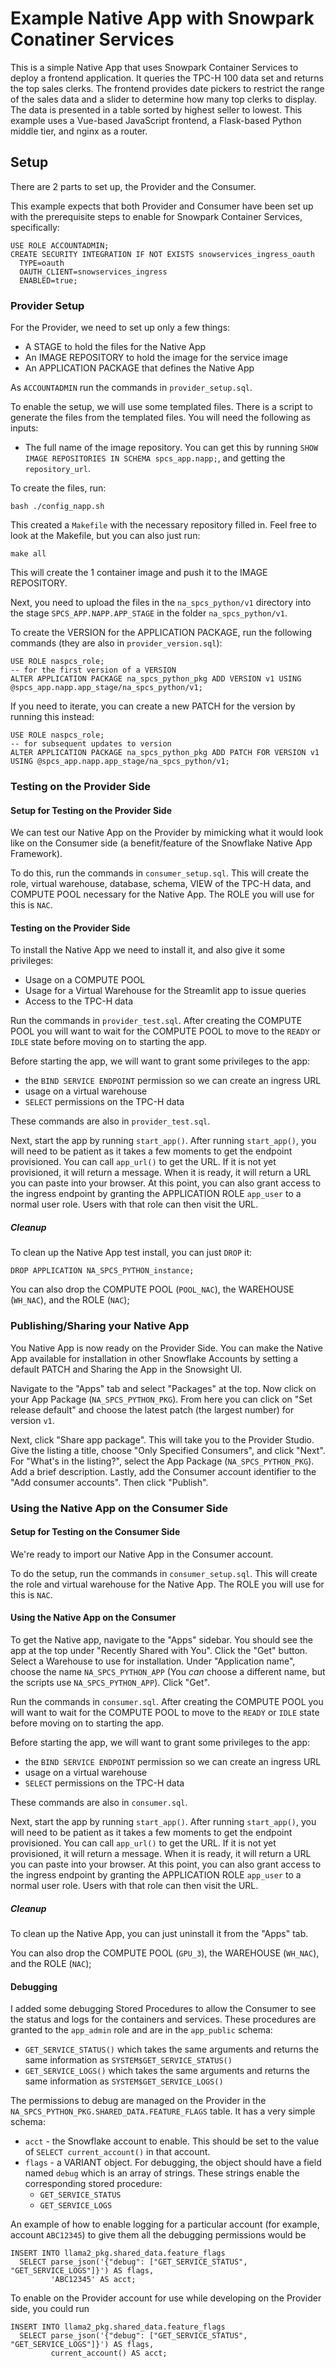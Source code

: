 # Example Native App with Snowpark Conatiner Services
This is a simple Native App that uses Snowpark Container
Services to deploy a frontend application. It queries the 
TPC-H 100 data set and returns the top sales clerks. The 
frontend provides date pickers to restrict the range of the sales
data and a slider to determine how many top clerks to display.
The data is presented in a table sorted by highest seller
to lowest. This example uses a Vue-based JavaScript frontend, 
a Flask-based Python middle tier, and nginx as a router.

## Setup
There are 2 parts to set up, the Provider and the Consumer.

This example expects that both Provider and Consumer have been
set up with the prerequisite steps to enable for Snowpark 
Container Services, specifically:
```
USE ROLE ACCOUNTADMIN;
CREATE SECURITY INTEGRATION IF NOT EXISTS snowservices_ingress_oauth
  TYPE=oauth
  OAUTH_CLIENT=snowservices_ingress
  ENABLED=true;
```

### Provider Setup
For the Provider, we need to set up only a few things:
* A STAGE to hold the files for the Native App
* An IMAGE REPOSITORY to hold the image for the service image
* An APPLICATION PACKAGE that defines the Native App

As `ACCOUNTADMIN` run the commands in `provider_setup.sql`.

To enable the setup, we will use some templated files. There 
is a script to generate the files from the templated files. 
You will need the following as inputs:
* The full name of the image repository. You can get this by running 
   `SHOW IMAGE REPOSITORIES IN SCHEMA spcs_app.napp;`, and getting the `repository_url`.

To create the files, run:

```
bash ./config_napp.sh
```

This created a `Makefile` with the necessary repository filled in. Feel free to look
at the Makefile, but you can also just run:

```
make all
```

This will create the 1 container image and push it to the IMAGE REPOSITORY.

Next, you need to upload the files in the `na_spcs_python/v1` directory into the stage 
`SPCS_APP.NAPP.APP_STAGE` in the folder `na_spcs_python/v1`.

To create the VERSION for the APPLICATION PACKAGE, run the following commands
(they are also in `provider_version.sql`):

```
USE ROLE naspcs_role;
-- for the first version of a VERSION
ALTER APPLICATION PACKAGE na_spcs_python_pkg ADD VERSION v1 USING @spcs_app.napp.app_stage/na_spcs_python/v1;
```

If you need to iterate, you can create a new PATCH for the version by running this
instead:

```
USE ROLE naspcs_role;
-- for subsequent updates to version
ALTER APPLICATION PACKAGE na_spcs_python_pkg ADD PATCH FOR VERSION v1 USING @spcs_app.napp.app_stage/na_spcs_python/v1;
```

### Testing on the Provider Side

#### Setup for Testing on the Provider Side
We can test our Native App on the Provider by mimicking what it would look like on the 
Consumer side (a benefit/feature of the Snowflake Native App Framework).

To do this, run the commands in `consumer_setup.sql`. This will create the role, 
virtual warehouse, database, schema,  VIEW of the TPC-H data, and COMPUTE POOL necessary 
for the Native App. The ROLE you will use for this is `NAC`.

#### Testing on the Provider Side
To install the Native App we need to install it, and also give it some privileges:
* Usage on a COMPUTE POOL
* Usage for a Virtual Warehouse for the Streamlit app to issue queries
* Access to the TPC-H data

Run the commands in `provider_test.sql`. After creating the COMPUTE POOL
you will want to wait for the COMPUTE POOL to move to the `READY` or `IDLE`
state before moving on to starting the app.

Before starting the app, we will want to grant some privileges to the app:
* the `BIND SERVICE ENDPOINT` permission so we can create an ingress URL
* usage on a virtual warehouse
* `SELECT` permissions on the TPC-H data

These commands are also in `provider_test.sql`.

Next, start the app by running `start_app()`. 
After running `start_app()`, you will need to be patient as it takes a few 
moments to get the endpoint provisioned. You can
call `app_url()` to get the URL. If it is not yet provisioned, it will return a
message. When it is ready, it will return a URL you can paste into your browser.
At this point, you can also grant access to the ingress endpoint by granting
the APPLICATION ROLE `app_user` to a normal user role. Users with that role can
then visit the URL.


##### Cleanup
To clean up the Native App test install, you can just `DROP` it:

```
DROP APPLICATION NA_SPCS_PYTHON_instance;
```

You can also drop the COMPUTE POOL (`POOL_NAC`), the WAREHOUSE (`WH_NAC`), 
and the ROLE (`NAC`);

### Publishing/Sharing your Native App
You Native App is now ready on the Provider Side. You can make the Native App available
for installation in other Snowflake Accounts by setting a default PATCH and Sharing the App
in the Snowsight UI.

Navigate to the "Apps" tab and select "Packages" at the top. Now click on your App Package 
(`NA_SPCS_PYTHON_PKG`). From here you can click on "Set release default" and choose the latest patch
(the largest number) for version `v1`. 

Next, click "Share app package". This will take you to the Provider Studio. Give the listing
a title, choose "Only Specified Consumers", and click "Next". For "What's in the listing?", 
select the App Package (`NA_SPCS_PYTHON_PKG`). Add a brief description. Lastly, add the Consumer account
identifier to the "Add consumer accounts". Then click "Publish".

### Using the Native App on the Consumer Side

#### Setup for Testing on the Consumer Side
We're ready to import our Native App in the Consumer account.

To do the setup, run the commands in `consumer_setup.sql`. This will create the role and
virtual warehouse for the Native App. The ROLE you will use for this is `NAC`.

#### Using the Native App on the Consumer
To get the Native app, navigate to the "Apps" sidebar. You should see the app at the top under
"Recently Shared with You". Click the "Get" button. Select a Warehouse to use for installation.
Under "Application name", choose the name `NA_SPCS_PYTHON_APP` (You _can_ choose a 
different name, but the scripts use `NA_SPCS_PYTHON_APP`). Click "Get".

Run the commands in `consumer.sql`. After creating the COMPUTE POOL
you will want to wait for the COMPUTE POOL to move to the `READY` or `IDLE`
state before moving on to starting the app.

Before starting the app, we will want to grant some privileges to the app:
* the `BIND SERVICE ENDPOINT` permission so we can create an ingress URL
* usage on a virtual warehouse
* `SELECT` permissions on the TPC-H data

These commands are also in `consumer.sql`.

Next, start the app by running `start_app()`. 
After running `start_app()`, you will need to be patient as it takes a few 
moments to get the endpoint provisioned. You can
call `app_url()` to get the URL. If it is not yet provisioned, it will return a
message. When it is ready, it will return a URL you can paste into your browser.
At this point, you can also grant access to the ingress endpoint by granting
the APPLICATION ROLE `app_user` to a normal user role. Users with that role can
then visit the URL.

##### Cleanup
To clean up the Native App, you can just uninstall it from the "Apps" tab.

You can also drop the COMPUTE POOL (`GPU_3`), the WAREHOUSE (`WH_NAC`), 
and the ROLE (`NAC`);


#### Debugging
I added some debugging Stored Procedures to allow the Consumer to see the status
and logs for the containers and services. These procedures are granted to the `app_admin`
role and are in the `app_public` schema:
* `GET_SERVICE_STATUS()` which takes the same arguments and returns the same information as `SYSTEM$GET_SERVICE_STATUS()`
* `GET_SERVICE_LOGS()` which takes the same arguments and returns the same information as `SYSTEM$GET_SERVICE_LOGS()`

The permissions to debug are managed on the Provider in the 
`NA_SPCS_PYTHON_PKG.SHARED_DATA.FEATURE_FLAGS` table. 
It has a very simple schema:
* `acct` - the Snowflake account to enable. This should be set to the value of `SELECT current_account()` in that account.
* `flags` - a VARIANT object. For debugging, the object should have a field named `debug` which is an 
  array of strings. These strings enable the corresponding stored procedure:
  * `GET_SERVICE_STATUS`
  * `GET_SERVICE_LOGS`

An example of how to enable logging for a particular account (for example, account 
`ABC12345`) to give them all the debugging permissions would be

```
INSERT INTO llama2_pkg.shared_data.feature_flags 
  SELECT parse_json('{"debug": ["GET_SERVICE_STATUS", "GET_SERVICE_LOGS"]}') AS flags, 
         'ABC12345' AS acct;
```

To enable on the Provider account for use while developing on the Provider side, you could run

```
INSERT INTO llama2_pkg.shared_data.feature_flags 
  SELECT parse_json('{"debug": ["GET_SERVICE_STATUS", "GET_SERVICE_LOGS"]}') AS flags,
         current_account() AS acct;
```
